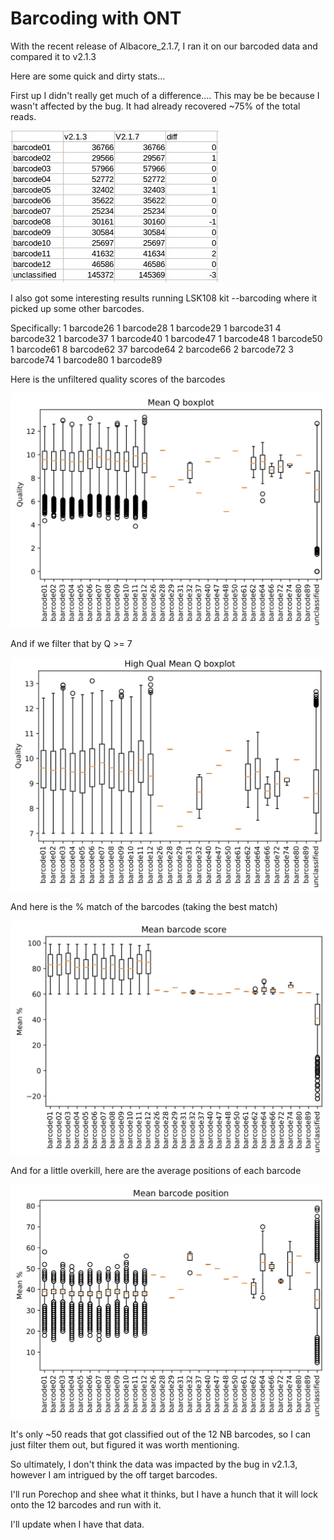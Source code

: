 # Barcoding with ONT

With the recent release of Albacore_2.1.7, I ran it on our barcoded data and compared it to v2.1.3

Here are some quick and dirty stats...

First up I didn't really get much of a difference....
This may be be because I wasn't affected by the bug. It had already recovered ~75% of the total reads.

![table](photo6271563644676450320.jpg)

I also got some interesting results running LSK108 kit --barcoding where it picked up some other barcodes. 

Specifically:
1 barcode26
1 barcode28
1 barcode29
1 barcode31
4 barcode32
1 barcode37
1 barcode40
1 barcode47
1 barcode48
1 barcode50
1 barcode61
8 barcode62
37 barcode64
2 barcode66
2 barcode72
3 barcode74
1 barcode80
1 barcode89

Here is the unfiltered quality scores of the barcodes

![q_scores](photo6271563644676450321.jpg)

And if we filter that by Q >= 7

![hi_q_scores](photo6271563644676450324.jpg)

And here is the % match of the barcodes (taking the best match)

![p_match](photo6271563644676450322.jpg)

And for a little overkill, here are the average positions of each barcode

![pos](photo6271563644676450323.jpg)

It's only ~50 reads that got classified out of the 12 NB barcodes, so I can just filter them out, but figured it was worth mentioning. 

So ultimately, I don't think the data was impacted by the bug in v2.1.3, however I am intrigued by the off target barcodes.

I'll run Porechop and shee what it thinks, but I have a hunch that it will lock onto the 12 barcodes and run with it.

I'll update when I have that data.
